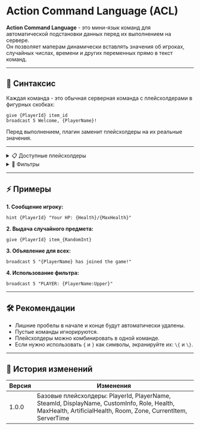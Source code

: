 # Action Command Language (ACL)

**Action Command Language** - это мини-язык команд для автоматической подстановки данных перед их выполнением на сервере.  
Он позволяет маперам динамически вставлять значения об игроках, случайных числах, времени и других переменных прямо в текст команд.

---

## 📌 Синтаксис
Каждая команда - это обычная серверная команда с плейсхолдерами в фигурных скобках:  
```
give {PlayerId} item_id
broadcast 5 Welcome, {PlayerName}!
```

Перед выполнением, плагин заменит плейсхолдеры на их реальные значения.

---

<details>
<summary>📋 Доступные плейсхолдеры</summary>

| Плейсхолдер | Пример | Описание |
|-------------|--------|----------|
| `{PlayerId}` | `12` | Внутренний ID игрока в сессии |
| `{PlayerName}` | `Greetings` | Ник игрока |
| `{SteamId}` | `76561198000000000` | Steam ID игрока |
| `{DisplayName}` | `Павел Техников` | Отображаемое имя игрока |
| `{CustomInfo}` | `MTF` | Дополнительная информация (например, команда) |
| `{Role}` | `Scientist` | Роль игрока |
| `{Health}` | `85` | Текущее здоровье игрока |
| `{MaxHealth}` | `100` | Максимальное здоровье |
| `{ArtificialHealth}` | `75` | Artificial здоровье |
| `{Room}` | `LczStraight` | Текущая комната игрока |
| `{Zone}` | `HeavyContainment` | Текущая зона игрока |
| `{CurrentItem}` | `Flashlight` | Текущий предмет игрока |
| `{ServerTime}` | `14:55:21` | Время сервера |
| `{GroupColor}` | `#FF0000` | Цвет группы (HEX) |

</details>


<details>
<summary>🎯 Фильтры</summary>
К плейсхолдерам можно применять фильтры через двоеточие `:`.  
Например:
  
```
broadcast 5 "{PlayerName:Upper} joined the game!"
```

**Доступные фильтры:**
| Фильтр | Описание |
|--------|----------|
| `Upper` | Перевод строки в верхний регистр |
| `Lower` | Перевод строки в нижний регистр |
| `Trim` | Удаление пробелов по краям |
| `Reverse` | Разворот строки |
| `Length` | Длина строки в символах |
</details>

---

## ⚡ Примеры

**1. Сообщение игроку:**
```
hint {PlayerId} "Your HP: {Health}/{MaxHealth}"
```

**2. Выдача случайного предмета:**
```
give {PlayerId} item_{RandomInt}
```

**3. Объявление для всех:**
```
broadcast 5 "{PlayerName} has joined the game!"
```

**4. Использование фильтра:**
```
broadcast 5 "PLAYER: {PlayerName:Upper}"
```

---

## 🛠 Рекомендации
- Лишние пробелы в начале и конце будут автоматически удалены.
- Пустые команды игнорируются.
- Плейсхолдеры можно комбинировать в одной команде.
- Если нужно использовать `{` и `}` как символы, экранируйте их: `\{` и `\}`.

---

## 📅 История изменений

| Версия | Изменения |
|--------|-----------|
| 1.0.0 | Базовые плейсхолдеры: PlayerId, PlayerName, SteamId, DisplayName, CustomInfo, Role, Health, MaxHealth, ArtificialHealth, Room, Zone, CurrentItem, ServerTime |
